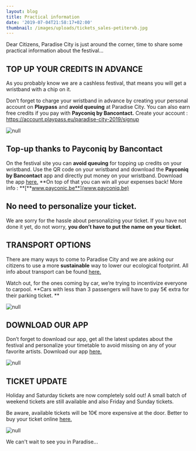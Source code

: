 ```yaml
---
layout: blog
title: Practical information
date: '2019-07-04T21:58:17+02:00'
thumbnail: /images/uploads/tickets_sales-petitervb.jpg
---
```

Dear Citizens, Paradise City is just around the corner, time to share some practical information about the festival...

## TOP UP YOUR CREDITS IN ADVANCE

As you probably know we are a cashless festival, that means you will get a wristband with a chip on it.

Don’t forget to charge your wristband in advance by creating your personal account on **Playpass** and **avoid queuing** at Paradise City. You can also earn free credits if you pay with **Payconiq by Bancontact.**
Create your account : <https://account.playpass.eu/paradise-city-2019/signup>

![null](/images/uploads/payconiq1website.jpg)

## Top-up thanks to Payconiq by Bancontact

On the festival site you can **avoid queuing** for topping up credits on your wristband. Use the QR code on your wristband and download the **Payconiq by Bancontact** app and directly put money on your wristband. Download the app [here.](https://paradisecity.be/news/download-the-payconiq-app-and-get-some-major-advantages/)
**On top of that you can win all your expenses back! More info : **[**www.payconic.be**](www.payconiq.be)

## No need to personalize your ticket.

We are sorry for the hassle about personalizing your ticket. If you have not done it yet, do not worry, **you don’t have to put the name on your ticket.**

## TRANSPORT OPTIONS

There are many ways to come to Paradise City and we are asking our citizens to use a more **sustainable** way to lower our ecological footprint.
All info about transport can be found [here.](https://paradisecity.be/transport)

Watch out, for the ones coming by car, we’re trying to incentivize everyone to carpool. **Cars with less than 3 passengers will have to pay 5€ extra for their parking ticket. **

![null](/images/uploads/buswebsite.jpg)

## DOWNLOAD OUR APP

Don’t forget to download our app, get all the latest updates about the festival and personalize your timetable to avoid missing on any of your favorite artists. Download our app [here.](https://paradisecity.be/news/paradise-city-app/)

![null](/images/uploads/appic.jpg)

## TICKET UPDATE

Holiday and Saturday tickets are now completely sold out! 
A small batch of weekend tickets are still available and also Friday and Sunday tickets. 

Be aware, available tickets will be 10€ more expensive at the door. Better to buy your ticket online [here.](https://shop.paylogic.com/124808/17501/tickets)

![null](/images/uploads/tickets-sales-1-–-6-copie.jpg)

We can't wait to see you in Paradise...
